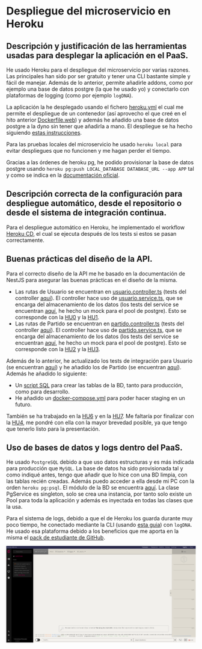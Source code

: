# Despliegue del microservicio en Heroku

## Descripción y justificación de las herramientas usadas para desplegar la aplicación en el PaaS.

He usado Heroku para el despliegue del microservicio por varias razones. Las principales han sido por ser gratuito y tener una CLI bastante simple y fácil de manejar. Además de lo anterior, permite añadirle addons, como por ejemplo una base de datos postgre (la que he usado yo) y conectarlo con plataformas de logging (como por ejemplo `logDNA`).

La aplicación la he desplegado usando el fichero [heroku.yml](https://github.com/ManuelJNunez/footStats/blob/master/heroku.yml) el cual me permite el despliegue de un contenedor (así aprovecho el que creé en el hito anterior [Dockerfile.web](https://github.com/ManuelJNunez/footStats/blob/master/Dockerfile.web)) y además he añadido una base de datos postgre a la dyno sin tener que añadirla a mano. El despliegue se ha hecho siguiendo [estas instrucciones](https://devcenter.heroku.com/articles/build-docker-images-heroku-yml).

Para las pruebas locales del microservicio he usado `heroku local` para evitar despliegues que no funcionen y me hagan perder el tiempo.

Gracias a las órdenes de heroku pg, he podido provisionar la base de datos postgre usando `heroku pg:push LOCAL_DATABASE DATABASE_URL --app APP` tal y como se indica en la [documentación oficial](https://devcenter.heroku.com/articles/heroku-postgresql).

## Descripción correcta de la configuración para despliegue automático, desde el repositorio o desde el sistema de integración continua.

Para el despliegue automático en Heroku, he implementado el workflow [Heroku CD](https://github.com/ManuelJNunez/footStats/blob/master/.github/workflows/herokucd.yml), el cual se ejecuta después de los tests si estos se pasan correctamente.

## Buenas prácticas del diseño de la API.

Para el correcto diseño de la API me he basado en la documentación de NestJS para asegurar las buenas prácticas en el diseño de la misma.

- Las rutas de Usuario se encuentran en [usuario.controller.ts](https://github.com/ManuelJNunez/footStats/blob/master/src/usuario/usuario.controller.ts) (tests del controller [aquí](https://github.com/ManuelJNunez/footStats/blob/master/src/usuario/usuario.controller.spec.ts)). El controller hace uso de [usuario.service.ts](https://github.com/ManuelJNunez/footStats/blob/master/src/usuario/usuario.service.ts), que se encarga del almacenamiento de los datos (los tests del service se encuentran [aquí](https://github.com/ManuelJNunez/footStats/blob/master/src/usuario/usuario.service.spec.ts), he hecho un mock para el pool de postgre). Esto se corresponde con la [HU0](https://github.com/ManuelJNunez/footStats/issues/3) y la [HU1](https://github.com/ManuelJNunez/footStats/issues/4).
- Las rutas de Partido se encuentran en [partido.controller.ts](https://github.com/ManuelJNunez/footStats/blob/master/src/partido/partido.controller.ts) (tests del controller [aquí](https://github.com/ManuelJNunez/footStats/blob/master/src/partido/partido.controller.spec.ts)). El controller hace uso de [partido.service.ts](https://github.com/ManuelJNunez/footStats/blob/master/src/partido/partido.service.ts), que se encarga del almacenamiento de los datos (los tests del service se encuentran [aquí](https://github.com/ManuelJNunez/footStats/blob/master/src/partido/partido.service.spec.ts), he hecho un mock para el pool de postgre). Esto se corresponde con la [HU2](https://github.com/ManuelJNunez/footStats/issues/5) y la [HU3](https://github.com/ManuelJNunez/footStats/issues/6).

Además de lo anterior, he actualizado los tests de integración para Usuario (se encuentran [aquí](https://github.com/ManuelJNunez/footStats/blob/master/tests/usuario.integration-spec.ts)) y he añadido los de Partido (se encuentran [aquí]((https://github.com/ManuelJNunez/footStats/blob/master/tests/partido.integration-spec.ts))). Además he añadido lo siguiente:
- Un [script SQL](https://github.com/ManuelJNunez/footStats/blob/master/database/tables.sql) para crear las tablas de la BD, tanto para producción, como para desarrollo.
- He añadido un [docker-compose.yml](https://github.com/ManuelJNunez/footStats/blob/master/docker-compose.yml) para poder hacer staging en un futuro.

También se ha trabajado en la [HU6](https://github.com/ManuelJNunez/footStats/issues/87) y en la [HU7](https://github.com/ManuelJNunez/footStats/issues/89). Me faltaría por finalizar con la [HU4](https://github.com/ManuelJNunez/footStats/issues/7), me pondré con ella con la mayor brevedad posible, ya que tengo que tenerlo listo para la presentación.

## Uso de bases de datos y logs dentro del PaaS.

He usado `PostgreSQL` debido a que uso datos estructuras y es más indicada para producción que `MySQL`. La base de datos ha sido provisionada tal y como indiqué antes, tengo que añadir que lo hice con una BD limpia, con las tablas recién creadas. Además puedo acceder a ella desde mi PC con la orden `heroku pg:psql`. El módulo de la BD se encuentra [aquí](https://github.com/ManuelJNunez/footStats/tree/master/src/pg). La clase PgService es singleton, solo se crea una instancia, por tanto solo existe un Pool para toda la aplicación y además es inyectada en todas las clases que la usa.

Para el sistema de logs, debido a que el de Heroku los guarda durante muy poco tiempo, he conectado mediante la CLI (usando [esta guia](https://devcenter.heroku.com/articles/logdna)) con `logDNA`. He usado esa plataforma debido a los beneficios que me aporta en la misma el [pack de estudiante de GitHub](https://education.github.com/pack).

![](img/log/logdna.png)
